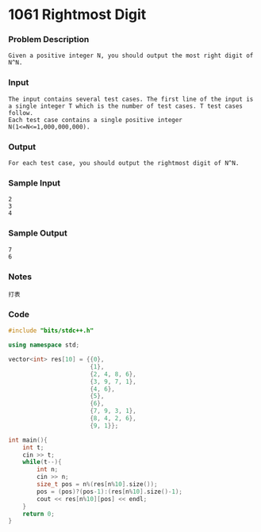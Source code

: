 # 1061 Rightmost Digit

### **Problem Description**

```
Given a positive integer N, you should output the most right digit of N^N.
```

### **Input**

```
The input contains several test cases. The first line of the input is a single integer T which is the number of test cases. T test cases follow.
Each test case contains a single positive integer N(1<=N<=1,000,000,000).
```

### **Output**

```
For each test case, you should output the rightmost digit of N^N.
```

### **Sample Input**

```
2
3
4
```

### **Sample Output**

```
7
6
```

### Notes

```
打表
```

### Code

```C++
#include "bits/stdc++.h"

using namespace std;

vector<int> res[10] = {{0},
                       {1},
                       {2, 4, 8, 6},
                       {3, 9, 7, 1},
                       {4, 6},
                       {5},
                       {6},
                       {7, 9, 3, 1},
                       {8, 4, 2, 6},
                       {9, 1}};

int main(){
    int t;
    cin >> t;
    while(t--){
        int n;
        cin >> n;
        size_t pos = n%(res[n%10].size());
        pos = (pos)?(pos-1):(res[n%10].size()-1);
        cout << res[n%10][pos] << endl;
    }
    return 0;
}
```

